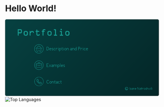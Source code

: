 # Hello World!


<!--THIS PART IS COMENTED-->
<!--![Ioane's GitHub stats](https://github-readme-stats.vercel.app/api?username=ioane-stacks&show_icons=true)
![Top Languages](https://github-readme-stats.vercel.app/api/top-langs/?username=ioane-stacks&layout=compact)
<a href="https://ioane-stacks.github.io/MyPortfolio/">
  <img width="495" src="https://raw.githubusercontent.com/ioane-stacks/Ressources-For-Everything/8160f76aa825c5d8edcbe7894f80c7a363227abc/MyPortfolio/Portfolio.svg" />
</a>-->
<!--THIS PART IS COMENTED-->


![IOANE](https://raw.githubusercontent.com/ioane-stacks/Ressources-For-Everything/122bc05fe08b214bec259c4235e7c378004f0d54/MyPortfolio/Portfolio.svg)
![Top Languages](https://github-readme-stats.vercel.app/api/top-langs/?username=ioane-stacks&theme=tokyonight&hide_border=true&bg_color=DEG,064141,042627&title_color=189e94&card_width=350)
